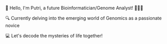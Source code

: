 👋 Hello, I'm Putri, a future Bioinformatician/Genome Analyst! 👩‍💻🧬

🔍 Currently delving into the emerging world of Genomics as a passionate novice

💻 Let's decode the mysteries of life together!
<!---
putriimnida/putriimnida is a ✨ special ✨ repository because its `README.md` (this file) appears on your GitHub profile.
You can click the Preview link to take a look at your changes.
--->

